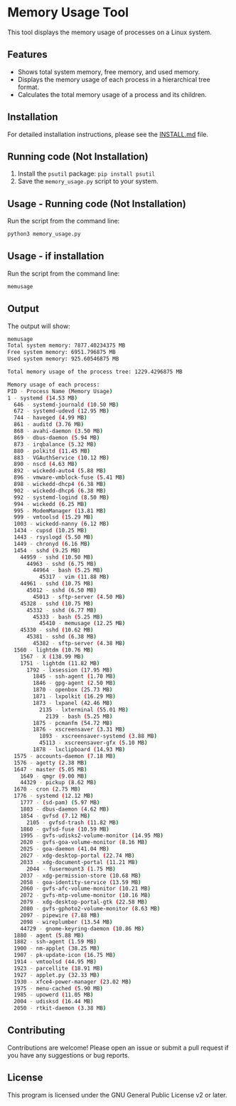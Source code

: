 # Memory Usage Tool

This tool displays the memory usage of processes on a Linux system.

## Features

* Shows total system memory, free memory, and used memory.
* Displays the memory usage of each process in a hierarchical tree format.
* Calculates the total memory usage of a process and its children.

## Installation

For detailed installation instructions, please see the [INSTALL.md](INSTALL.md) file.


## Running code (Not Installation)

1.  Install the `psutil` package: `pip install psutil`
2.  Save the `memory_usage.py` script to your system.

## Usage - Running code (Not Installation)

Run the script from the command line:

```bash
python3 memory_usage.py
```

## Usage - if installation 

Run the script from the command line:

```bash
memusage
```

## Output
The output will show:

```bash
memusage
Total system memory: 7877.40234375 MB
Free system memory: 6951.796875 MB
Used system memory: 925.60546875 MB

Total memory usage of the process tree: 1229.4296875 MB

Memory usage of each process:
PID - Process Name (Memory Usage)
1 - systemd (14.53 MB)
  646 - systemd-journald (10.50 MB)
  672 - systemd-udevd (12.95 MB)
  744 - haveged (4.99 MB)
  861 - auditd (3.76 MB)
  868 - avahi-daemon (3.50 MB)
  869 - dbus-daemon (5.94 MB)
  873 - irqbalance (5.32 MB)
  880 - polkitd (11.45 MB)
  883 - VGAuthService (10.12 MB)
  890 - nscd (4.63 MB)
  892 - wickedd-auto4 (5.88 MB)
  896 - vmware-vmblock-fuse (5.41 MB)
  898 - wickedd-dhcp4 (6.38 MB)
  902 - wickedd-dhcp6 (6.38 MB)
  992 - systemd-logind (8.50 MB)
  994 - wickedd (6.25 MB)
  995 - ModemManager (13.81 MB)
  999 - vmtoolsd (15.29 MB)
  1003 - wickedd-nanny (6.12 MB)
  1434 - cupsd (10.25 MB)
  1443 - rsyslogd (5.50 MB)
  1449 - chronyd (6.16 MB)
  1454 - sshd (9.25 MB)
    44959 - sshd (10.50 MB)
      44963 - sshd (6.75 MB)
        44964 - bash (5.25 MB)
          45317 - vim (11.88 MB)
    44961 - sshd (10.75 MB)
      45012 - sshd (6.50 MB)
        45013 - sftp-server (4.50 MB)
    45328 - sshd (10.75 MB)
      45332 - sshd (6.77 MB)
        45333 - bash (5.25 MB)
          45410 - memusage (12.25 MB)
    45330 - sshd (10.62 MB)
      45381 - sshd (6.38 MB)
        45382 - sftp-server (4.38 MB)
  1560 - lightdm (10.76 MB)
    1567 - X (138.99 MB)
    1751 - lightdm (11.82 MB)
      1792 - lxsession (17.95 MB)
        1845 - ssh-agent (1.70 MB)
        1846 - gpg-agent (2.50 MB)
        1870 - openbox (25.73 MB)
        1871 - lxpolkit (16.29 MB)
        1873 - lxpanel (42.46 MB)
          2135 - lxterminal (55.01 MB)
            2139 - bash (5.25 MB)
        1875 - pcmanfm (54.72 MB)
        1876 - xscreensaver (3.31 MB)
          1893 - xscreensaver-systemd (3.88 MB)
          45113 - xscreensaver-gfx (5.10 MB)
        1878 - lxclipboard (14.93 MB)
  1575 - accounts-daemon (7.18 MB)
  1576 - agetty (2.38 MB)
  1647 - master (5.05 MB)
    1649 - qmgr (9.00 MB)
    44329 - pickup (8.62 MB)
  1670 - cron (2.75 MB)
  1776 - systemd (12.12 MB)
    1777 - (sd-pam) (5.97 MB)
    1803 - dbus-daemon (4.62 MB)
    1854 - gvfsd (7.12 MB)
      2105 - gvfsd-trash (11.82 MB)
    1860 - gvfsd-fuse (10.59 MB)
    1995 - gvfs-udisks2-volume-monitor (14.95 MB)
    2020 - gvfs-goa-volume-monitor (8.16 MB)
    2025 - goa-daemon (41.04 MB)
    2027 - xdg-desktop-portal (22.74 MB)
    2033 - xdg-document-portal (11.21 MB)
      2044 - fusermount3 (1.75 MB)
    2037 - xdg-permission-store (10.68 MB)
    2058 - goa-identity-service (13.59 MB)
    2060 - gvfs-afc-volume-monitor (10.21 MB)
    2072 - gvfs-mtp-volume-monitor (10.16 MB)
    2079 - xdg-desktop-portal-gtk (22.58 MB)
    2080 - gvfs-gphoto2-volume-monitor (8.63 MB)
    2097 - pipewire (7.88 MB)
    2098 - wireplumber (13.54 MB)
    44729 - gnome-keyring-daemon (10.86 MB)
  1880 - agent (5.88 MB)
  1882 - ssh-agent (1.59 MB)
  1900 - nm-applet (38.25 MB)
  1907 - pk-update-icon (16.75 MB)
  1914 - vmtoolsd (44.95 MB)
  1923 - parcellite (18.91 MB)
  1927 - applet.py (32.33 MB)
  1930 - xfce4-power-manager (23.02 MB)
  1975 - menu-cached (5.90 MB)
  1985 - upowerd (11.05 MB)
  2004 - udisksd (16.44 MB)
  2050 - rtkit-daemon (3.38 MB)
```
## Contributing
Contributions are welcome! Please open an issue or submit a pull request if you have any suggestions or bug reports.

## License
This program is licensed under the GNU General Public License v2 or later.
